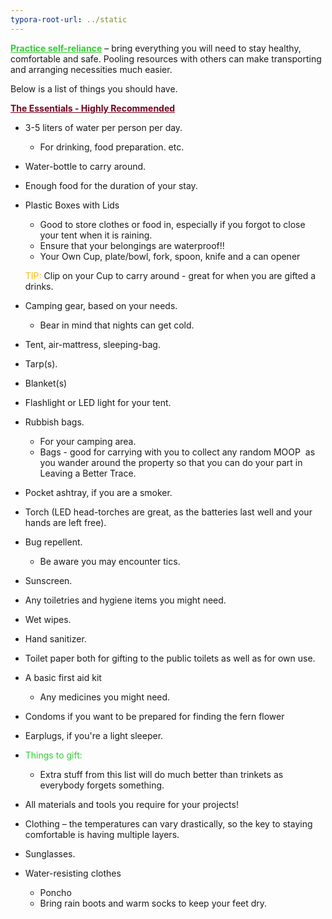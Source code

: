 ```yaml
---
typora-root-url: ../static
---
```


<span style="color:limegreen;"><u>**Practice self-reliance**</u></span> – bring everything you will need to stay healthy, comfortable and safe. Pooling resources with others can make transporting and arranging necessities much easier.

Below is a list of things you should have.

<span style="color:#77011e;"><u>**The Essentials - Highly Recommended**</u></span>

- 3-5 liters of water per person per day.
  - For drinking, food preparation. etc.



- Water-bottle to carry around.


- Enough food for the duration of your stay.


- Plastic Boxes with Lids
  - Good to store clothes or food in, especially if you forgot to close your tent when it is raining.
  - Ensure that your belongings are waterproof!!
  - Your Own Cup, plate/bowl, fork, spoon, knife and a can opener

  <span style="color:#fdb913;">TIP:</span>  Clip on your Cup to carry around - great for when you are gifted a drinks.


- Camping gear, based on your needs.
  - Bear in mind that nights can get cold.
- Tent, air-mattress, sleeping-bag.
- Tarp(s).
- Blanket(s)
- Flashlight or LED light for your tent.
- Rubbish bags.
  - For your camping area.
  - Bags - good for carrying with you to collect any random MOOP  as you wander around the property so that you can do your part in Leaving a Better Trace.
- Pocket ashtray, if you are a smoker.
- Torch (LED head-torches are great, as the batteries last well and your hands are left free).
- Bug repellent.
  - Be aware you may encounter tics.
- Sunscreen.
- Any toiletries and hygiene items you might need.
- Wet wipes.
- Hand sanitizer.
- Toilet paper both for gifting to the public toilets as well as for own use.
- A basic first aid kit
  - Any medicines you might need.
- Condoms  if you want to be prepared for finding the fern flower
- Earplugs, if you're a light sleeper.
- <span style="color:limegreen;">Things to gift:</span>
  - Extra stuff from this list will do much better than trinkets as everybody forgets something.
- All materials and tools you require for your projects!
- Clothing – the temperatures can vary drastically, so the key to staying comfortable is having multiple layers.
- Sunglasses.
- Water-resisting clothes  
  - Poncho  
  - Bring rain boots and warm socks to keep your feet dry.

